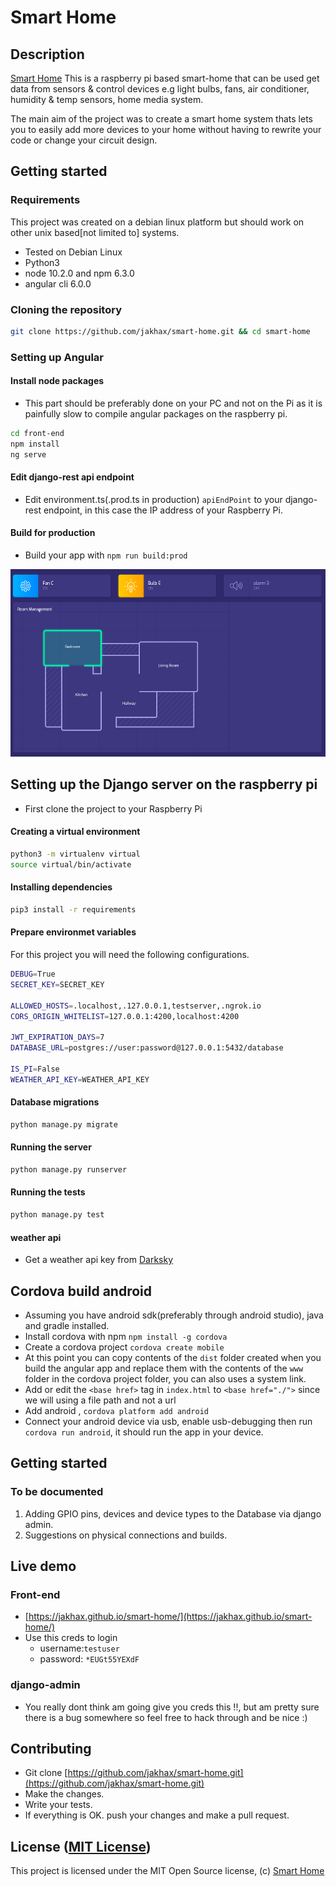 Smart Home
===================
## Description
[Smart Home](https://github.com/jakhax/smart-home.git) 
This is a raspberry pi based smart-home that can be used get data from sensors & control devices e.g light bulbs, fans, air conditioner, humidity & temp sensors, home media system.

The main aim of the project was to create a smart home system thats lets you to easily add more devices to your home without having to rewrite your code or change your circuit design.

## Getting started

### Requirements
This project was created on a debian linux platform but should work on other unix based[not limited to] systems.
* Tested on Debian Linux
* Python3
* node 10.2.0 and npm 6.3.0
* angular cli 6.0.0

### Cloning the repository
```bash
git clone https://github.com/jakhax/smart-home.git && cd smart-home
```

### Setting up Angular

#### Install node packages
- This part should be preferably done on your PC and not on the Pi as it is painfully slow to compile angular packages on the raspberry pi.
```bash
cd front-end
npm install
ng serve
```
#### Edit django-rest api endpoint
* Edit environment.ts(.prod.ts in production) `apiEndPoint` to your django-rest endpoint, in this case the IP address of your Raspberry Pi.

#### Build for production
* Build your app with `npm run build:prod`

<img src="media/smart-rooms.png"  alt="Smart Home Interface" width="600" height="300">

## Setting up the Django server on the raspberry pi
- First clone the project to your Raspberry Pi

#### Creating a virtual environment

```bash
python3 -m virtualenv virtual
source virtual/bin/activate
```

#### Installing dependencies
```bash
pip3 install -r requirements
```

#### Prepare environmet variables
For this project you will need the following configurations.
```bash
DEBUG=True
SECRET_KEY=SECRET_KEY

ALLOWED_HOSTS=.localhost,.127.0.0.1,testserver,.ngrok.io
CORS_ORIGIN_WHITELIST=127.0.0.1:4200,localhost:4200

JWT_EXPIRATION_DAYS=7
DATABASE_URL=postgres://user:password@127.0.0.1:5432/database

IS_PI=False
WEATHER_API_KEY=WEATHER_API_KEY
```
#### Database migrations

```bash
python manage.py migrate
```
#### Running the server 
```bash
python manage.py runserver
```

#### Running the tests
```bash
python manage.py test
```

#### weather api

- Get a weather api key from [Darksky](https://darksky.net)

## Cordova build android

* Assuming you have android sdk(preferably through android studio), java and gradle installed.
* Install cordova with npm `npm install -g cordova`
* Create a cordova project `cordova create mobile`
* At this point you can copy contents of the `dist` folder created when you build the angular app and replace them with the contents of the `www` folder in the cordova project folder, you can also uses a system link.
* Add or edit the `<base href>` tag in `index.html` to `<base href="./">` since we will using a file path and not a url
* Add android , `cordova platform add android`
* Connect your android device via usb, enable usb-debugging then run `cordova run android`, it should run the app in your device.

## Getting started

### To be documented
1. Adding GPIO pins, devices and device types to the Database via django admin.
2. Suggestions on physical connections and builds.

## Live demo
### Front-end
- [https://jakhax.github.io/smart-home/](https://jakhax.github.io/smart-home/)
- Use this creds to login
    * username:`testuser`
    * password: `*EUGt55YEXdF`

### django-admin
- You really dont think am going give you creds this !!, but am pretty sure there is a bug somewhere so feel free to hack through and be nice :)

## Contributing

- Git clone [https://github.com/jakhax/smart-home.git](https://github.com/jakhax/smart-home.git) 
- Make the changes.
- Write your tests.
- If everything is OK. push your changes and make a pull request.

## License ([MIT License](http://choosealicense.com/licenses/mit/))

This project is licensed under the MIT Open Source license, (c) [Smart Home](https://github.com/jakhax/smart-home.git)
